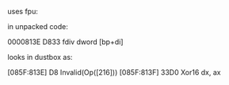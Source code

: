 uses fpu:

in unpacked code:

0000813E  D833              fdiv dword [bp+di]


looks in dustbox as:

[085F:813E] D8               Invalid(Op([216]))
[085F:813F] 33D0             Xor16    dx, ax
